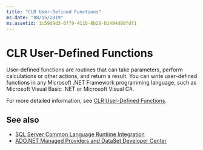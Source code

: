 ```yaml
---
title: "CLR User-Defined Functions"
ms.date: "08/15/2019"
ms.assetid: 1c59d9d3-6ff9-411b-8b29-b1494d80fdf1
---
```

# CLR User-Defined Functions
User-defined functions are routines that can take parameters, perform calculations or other actions, and return a result. You can write user-defined functions in any Microsoft .NET Framework programming language, such as Microsoft Visual Basic .NET or Microsoft Visual C#.  
  
 For more detailed information, see [CLR User-Defined Functions](/sql/relational-databases/clr-integration-database-objects-user-defined-functions/clr-user-defined-functions).  
  
## See also

- [SQL Server Common Language Runtime Integration](../../connect/ado-net/sql-server-common-language-runtime-integration.md)
- [ADO.NET Managed Providers and DataSet Developer Center](https://go.microsoft.com/fwlink/?LinkId=217917)
